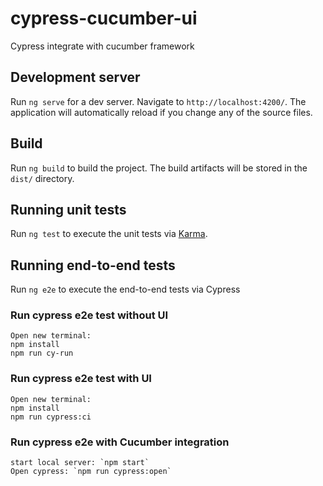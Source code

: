 # cypress-cucumber-ui
 
Cypress integrate with cucumber framework

## Development server

Run `ng serve` for a dev server. Navigate to `http://localhost:4200/`. The application will automatically reload if you change any of the source files.


## Build

Run `ng build` to build the project. The build artifacts will be stored in the `dist/` directory.

## Running unit tests

Run `ng test` to execute the unit tests via [Karma](https://karma-runner.github.io).

## Running end-to-end tests

Run `ng e2e` to execute the end-to-end tests via Cypress

### Run cypress e2e test without UI
```
Open new terminal:
npm install
npm run cy-run
```

### Run cypress e2e test with UI
```
Open new terminal:
npm install
npm run cypress:ci

```
### Run cypress e2e with Cucumber integration
```
start local server: `npm start`
Open cypress: `npm run cypress:open`

